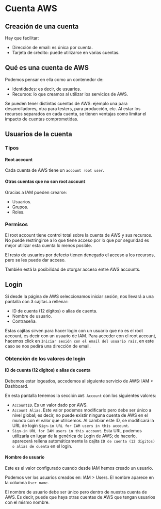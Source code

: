 # Cuenta AWS

## Creación de una cuenta

Hay que facilitar:

- Dirección de email: es única por cuenta.
- Tarjeta de crédito: puede utilizarse en varias cuentas.

## Qué es una cuenta de AWS

Podemos pensar en ella como un contenedor de:

- Identidades: es decir, de usuarios.
- Recursos: lo que creamos al utilizar los servicios de AWS.

Se pueden tener distintas cuentas de AWS: ejemplo una para desarrolladores, otra para testers, para producción, etc. Al estar los recursos separados en cada cuenta, se tienen ventajas como limitar el impacto de cuentas comprometidas.

## Usuarios de la cuenta

### Tipos

#### Root account

Cada cuenta de AWS tiene un `account root user`.

#### Otras cuentas que no son root account

Gracias a IAM pueden crearse:

- Usuarios.
- Grupos.
- Roles.

### Permisos

El root account tiene control total sobre la cuenta de AWS y sus recursos. No puede restringirse a lo que tiene acceso por lo que por seguridad es mejor utilizar esta cuenta lo menos posible.

El resto de usuarios por defecto tienen denegado el acceso a los recursos, pero se les puede dar acceso.

También está la posibilidad de otorgar acceso entre AWS accounts.

## Login

Si desde la página de AWS seleccionamos iniciar sesión, nos llevará a una pantalla con 3 cajitas a rellenar:

- ID de cuenta (12 dígitos) o alias de cuenta.
- Nombre de usuario.
- Contraseña.

Estas cajitas sirven para hacer login con un usuario que no es el root account, es decir con un usuario de IAM. Para acceder con el root account, hacemos click en `Iniciar sesión con el email del usuario raíz`, en este caso se nos pedirá una dirección de email.

### Obtención de los valores de login

#### ID de cuenta (12 dígitos) o alias de cuenta

Debemos estar logeados, accedemos al siguiente servicio de AWS: IAM > Dashboard.

En esta pantalla tenemos la sección `AWS Account` con los siguientes valores:

- `AccountID`. Es un valor dado por AWS.
- `Account Alias`. Este valor podemos modificarlo pero debe ser único a nivel global; es decir, no puede existir ninguna cuenta de AWS en el mundo con el valor que utilicemos. Al cambiar este ID, se modificará la URL de login `Sign-in URL for IAM users in this account`.
- `Sign-in URL for IAM users in this account`. Esta URL podemos utilizarla en lugar de la genérica de Login de AWS; de hacerlo, aparecerá rellena automáticamente la cajita `ID de cuenta (12 dígitos) o alias de cuenta` en el login.

#### Nombre de usuario

Este es el valor configurado cuando desde IAM hemos creado un usuario.

Podemos ver los usuarios creados en: IAM > Users. El nombre aparece en la columna `User name`.

El nombre de usuario debe ser único pero dentro de nuestra cuenta de AWS. Es decir, puede que haya otras cuentas de AWS que tengan usuarios con el mismo nombre.
